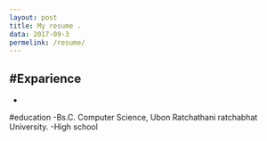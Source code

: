 ```yaml
---
layout: post
title: My resume .
data: 2017-09-3
permelink: /resume/
---
```


#Exparience
-
-

#education
-Bs.C. Computer Science, Ubon Ratchathani ratchabhat University.
-High school

